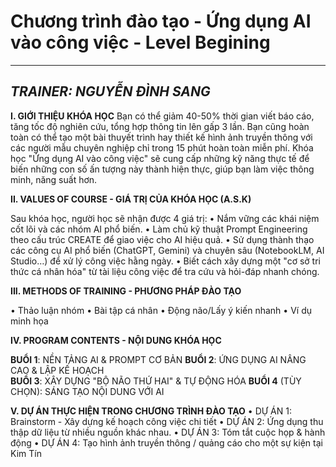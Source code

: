 # Chương trình đào tạo - Ứng dụng AI vào công việc - Level Begining
------------------------------
_**TRAINER: NGUYỄN ĐÌNH SANG**_
------------------------------

**I.	GIỚI THIỆU KHÓA HỌC**
Bạn có thể giảm 40-50% thời gian viết báo cáo, tăng tốc độ nghiên cứu, tổng hợp thông tin lên gấp 3 lần. Bạn cũng hoàn toàn có thể tạo một bài thuyết trình hay thiết kế hình ảnh truyền thông với các người mẫu chuyên nghiệp chỉ trong 15 phút hoàn toàn miễn phí. Khóa học "Ứng dụng AI vào công việc" sẽ cung cấp những kỹ năng thực tế để biến những con số ấn tượng này thành hiện thực, giúp bạn làm việc thông minh, năng suất hơn.

**II.	VALUES OF COURSE - GIÁ TRỊ CỦA KHÓA HỌC (A.S.K)**

Sau khóa học, người học sẽ nhận được 4 giá trị:
•	Nắm vững các khái niệm cốt lõi và các nhóm AI phổ biến.
•	Làm chủ kỹ thuật Prompt Engineering theo cấu trúc CREATE để giao việc cho AI hiệu quả.
•	Sử dụng thành thạo các công cụ AI phổ biến (ChatGPT, Gemini) và chuyên sâu (NotebookLM, AI Studio…) để xử lý công việc hằng ngày.
•	Biết cách xây dựng một "cơ sở tri thức cá nhân hóa" từ tài liệu công việc để tra cứu và hỏi-đáp nhanh chóng.

**III.	METHODS OF TRAINING - PHƯƠNG PHÁP ĐÀO TẠO**

•	Thảo luận nhóm
•	Bài tập cá nhân
•	Động não/Lấy ý kiến nhanh
•	Ví dụ minh họa
 
**IV.	PROGRAM CONTENTS - NỘI DUNG KHÓA HỌC**

**BUỔI 1**: NỀN TẢNG AI & PROMPT CƠ BẢN
**BUỔI 2**: ỨNG DỤNG AI NÂNG CAO & LẬP KẾ HOẠCH  
**BUỔI 3**: XÂY DỰNG "BỘ NÃO THỨ HAI" & TỰ ĐỘNG HÓA
**BUỔI 4** (TÙY CHỌN): SÁNG TẠO NỘI DUNG VỚI AI

**V.	DỰ ÁN THỰC HIỆN TRONG CHƯƠNG TRÌNH ĐÀO TẠO**
•	DỰ ÁN 1: Brainstorm - Xây dựng kế hoạch công việc chi tiết
•	DỰ ÁN 2: Ứng dụng thu thập dữ liệu từ nhiều nguồn khác nhau.
•	DỰ ÁN 3: Tóm tắt cuộc họp & hành động
•	DỰ ÁN 4: Tạo hình ảnh truyền thông / quảng cáo cho một sự kiện tại Kim Tín
